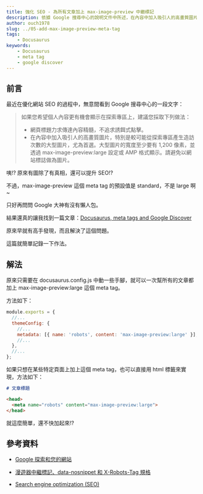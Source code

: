 ```yaml
---
title: 強化 SEO - 為所有文章加上 max-image-preview 中繼標記
description: 依據 Google 搜尋中心的說明文件中所述，在內容中加入吸引人的高畫質圖片會有助於個人內容更有機會顯示在探索專區上，這篇文章就來分享在 Docusaurus 中可以怎麼允許爬蟲爬到高畫質圖片的方法。
author: ouch1978
slug: ../05-add-max-image-preview-meta-tag
tags: 
    - Docusaurus
keywords: 
    - Docusaurus
    - meta tag
    - google discover
---
```


## 前言

最近在優化網站 SEO 的過程中，無意間看到 Google 搜尋中心的一段文字：

> 如果您希望個人內容更有機會顯示在探索專區上，建議您採取下列做法：
>
> * 網頁標題力求傳達內容精髓，不追求誘餌式點擊。
> * 在內容中加入吸引人的高畫質圖片，特別是較可能從探索專區產生造訪次數的大型圖片，尤為首選。大型圖片的寬度至少要有 1,200 像素，並透過 max-image-preview:large 設定或 AMP 格式顯示。請避免以網站標誌做為圖片。

咦!? 原來有圖除了有真相，還可以提升 SEO!?

不過，max-image-preview 這個 meta tag 的預設值是 standard，不是 large 啊~

只好再問問 Google 大神有沒有懶人包。

結果還真的讓我找到一篇文章：[Docusaurus, meta tags and Google Discover](https://blog.johnnyreilly.com/2021/10/18/docusaurus-meta-tags-and-google-discover "Docusaurus, meta tags and Google Discover")

原來早就有高手發現，而且解決了這個問題。

這篇就簡單記錄一下作法。

## 解法

原來只需要在 docusaurus.config.js 中動一些手腳，就可以一次幫所有的文章都加上 max-image-preview:large 這個 meta tag。

方法如下：

```js title="docusaurus.config.js" {5}
module.exports = {
  //...
  themeConfig: {
    //...
    metadata: [{ name: 'robots', content: 'max-image-preview:large' }],
    //...
  },
  //...
};
```

如果只想在某些特定頁面上加上這個 meta tag，也可以直接用 html 標籤來實現，方法如下：

```markdown title="test.md" {3-5}
# 文章標題

<head>
  <meta name="robots" content="max-image-preview:large">
</head>
```

就這麼簡單，還不快加起來!?

## 參考資料

* [Google 探索和您的網站](https://developers.google.com/search/docs/advanced/mobile/google-discover "Google 探索和您的網站")

* [漫遊器中繼標記、data-nosnippet 和 X-Robots-Tag 規格](https://developers.google.com/search/docs/advanced/robots/robots_meta_tag#max-image-preview "漫遊器中繼標記、data-nosnippet 和 X-Robots-Tag 規格")

* [Search engine optimization (SEO)](https://docusaurus.io/docs/seo "Search engine optimization (SEO)")

